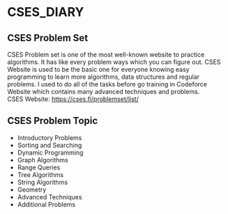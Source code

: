 # CSES_DIARY
## CSES Problem Set
CSES Problem set is one of the most well-known website to practice algorithms. It has like every problem ways which you can figure out. CSES Website is used to be the basic one for everyone knowing easy programming to learn more algorithms, data structures and regular problems. I used to do all of the tasks before go training in Codeforce Website which contains many advanced techniques and problems.<br> CSES Website: https://cses.fi/problemset/list/
## CSES Problem Topic
- Introductory Problems
- Sorting and Searching
- Dynamic Programming
- Graph Algorithms
- Range Queries
- Tree Algorithms
- String Algorithms
- Geometry
- Advanced Techniques
- Additional Problems
